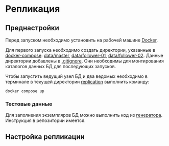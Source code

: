 # Репликация

## Преднастройки

Перед запуском необходимо установить на рабочей машине [Docker](https://docs.docker.com/engine/install/). 

Для первого запуска необходимо создать директории, указанные в [docker-compose](docker-compose.yaml):
[data/master](data/master), [data/follower-01](data/follower-01), [data/follower-02](data/follower-02).
Данные директории добавлены в [.gitignore](../.gitignore). Они необходимы для монтирования каталогов данных БД для
последующих запусков.

Чтобы запустить ведущий узел БД и два ведомых необходимо в терминале в 
текущей директории [replication](.) выполнить команду: 
```
docker compose up
```

### Тестовые данные

Для заполнения экземпляров БД можно выполнить код из [генератора](https://github.com/vaambival/otus-x-generator).
Инструкция в репозитории имеется.

## Настройка репликации

